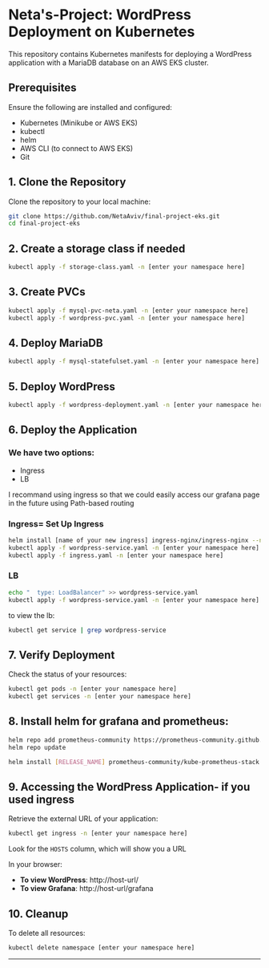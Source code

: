 
# Neta's-Project: WordPress Deployment on Kubernetes

This repository contains Kubernetes manifests for deploying a WordPress application with a MariaDB database on an AWS EKS cluster.

## Prerequisites
Ensure the following are installed and configured:
- Kubernetes (Minikube or AWS EKS)
- kubectl
- helm
- AWS CLI (to connect to AWS EKS)
- Git


## 1. Clone the Repository
Clone the repository to your local machine:

```bash
git clone https://github.com/NetaAviv/final-project-eks.git
cd final-project-eks
```


## 2. Create a storage class if needed

```bash
kubectl apply -f storage-class.yaml -n [enter your namespace here]
```


## 3. Create PVCs

```bash
kubectl apply -f mysql-pvc-neta.yaml -n [enter your namespace here]
kubectl apply -f wordpress-pvc.yaml -n [enter your namespace here]
```


## 4. Deploy MariaDB



```bash
kubectl apply -f mysql-statefulset.yaml -n [enter your namespace here]
```



## 5. Deploy WordPress



```bash
kubectl apply -f wordpress-deployment.yaml -n [enter your namespace here]
```


## 6. Deploy the Application

### We have two options:
 - Ingress
 - LB

I recommand using ingress so that we could easily access our grafana page in the future using Path-based routing


### Ingress= Set Up Ingress
```bash
helm install [name of your new ingress] ingress-nginx/ingress-nginx --namespace [enter your namespace here] --set controller.ingressClassResource.name=[name your ingress class] -f values.yaml
kubectl apply -f wordpress-service.yaml -n [enter your namespace here]
kubectl apply -f ingress.yaml -n [enter your namespace here]
```
### LB
```bash
echo "  type: LoadBalancer" >> wordpress-service.yaml
kubectl apply -f wordpress-service.yaml -n [enter your namespace here]
```
to view the lb: 
```bash
kubectl get service | grep wordpress-service
```


## 7. Verify Deployment


Check the status of your resources:

```bash
kubectl get pods -n [enter your namespace here]
kubectl get services -n [enter your namespace here]
```


## 8. Install helm for grafana and prometheus:


```bash
helm repo add prometheus-community https://prometheus-community.github.io/helm-charts
helm repo update
```
```bash
helm install [RELEASE_NAME] prometheus-community/kube-prometheus-stack
```


## 9. Accessing the WordPress Application- if you used ingress

Retrieve the external URL of your application:

```bash
kubectl get ingress -n [enter your namespace here]
```

Look for the `HOSTS` column, which will show you a URL

In your browser:

- **To view WordPress**: http://host-url/
- **To view Grafana**: http://host-url/grafana



## 10. Cleanup
To delete all resources:

```bash
kubectl delete namespace [enter your namespace here]
```

---
